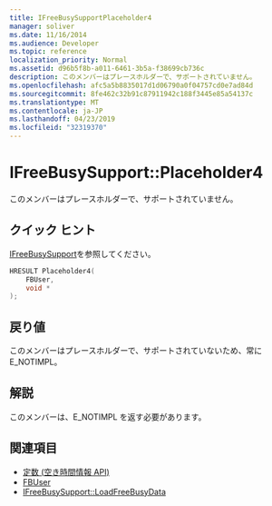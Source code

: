 ```yaml
---
title: IFreeBusySupportPlaceholder4
manager: soliver
ms.date: 11/16/2014
ms.audience: Developer
ms.topic: reference
localization_priority: Normal
ms.assetid: d96b5f8b-a011-6461-3b5a-f38699cb736c
description: このメンバーはプレースホルダーで、サポートされていません。
ms.openlocfilehash: afc5a5b8835017d1d06790a0f04757cd0e7ad84d
ms.sourcegitcommit: 8fe462c32b91c87911942c188f3445e85a54137c
ms.translationtype: MT
ms.contentlocale: ja-JP
ms.lasthandoff: 04/23/2019
ms.locfileid: "32319370"
---
```

# <a name="ifreebusysupportplaceholder4"></a>IFreeBusySupport::Placeholder4

このメンバーはプレースホルダーで、サポートされていません。
  
## <a name="quick-info"></a>クイック ヒント

[IFreeBusySupport](ifreebusysupport.md)を参照してください。
  
```cpp
HRESULT Placeholder4( 
    FBUser, 
    void * 
);

```

## <a name="return-values"></a>戻り値

このメンバーはプレースホルダーで、サポートされていないため、常に E_NOTIMPL。
  
## <a name="remarks"></a>解説

このメンバーは、E_NOTIMPL を返す必要があります。
  
## <a name="see-also"></a>関連項目

- [定数 (空き時間情報 API)](constants-free-busy-api.md)
- [FBUser](fbuser.md) 
- [IFreeBusySupport::LoadFreeBusyData](ifreebusysupport-loadfreebusydata.md)


